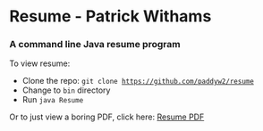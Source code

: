 # Resume - Patrick Withams
### A command line Java resume program

To view resume:

 * Clone the repo: <code>git clone https://github.com/paddyw2/resume</code>
 * Change to <code>bin</code> directory
 * Run <code>java Resume</code>

Or to just view a boring PDF, click here: [Resume PDF](http://paddyw2.github.io/assets/resume.pdf)
